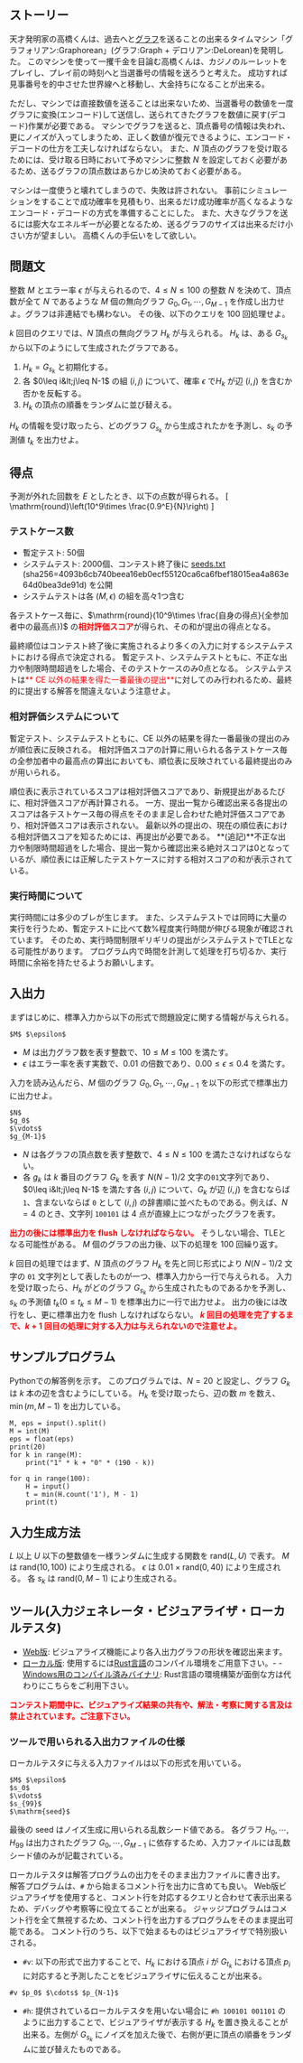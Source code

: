 ## ストーリー

天才発明家の高橋くんは、過去へと[グラフ](https://ja.wikipedia.org/wiki/%E3%82%B0%E3%83%A9%E3%83%95_(%E3%83%87%E3%83%BC%E3%82%BF%E6%A7%8B%E9%80%A0))を送ることの出来るタイムマシン「グラフォリアン:Graphorean」(グラフ:Graph + デロリアン:DeLorean)を発明した。
このマシンを使って一攫千金を目論む高橋くんは、カジノのルーレットをプレイし、プレイ前の時刻へと当選番号の情報を送ろうと考えた。
成功すれば見事番号を的中させた世界線へと移動し、大金持ちになることが出来る。

ただし、マシンでは直接数値を送ることは出来ないため、当選番号の数値を一度グラフに変換(エンコード)して送信し、送られてきたグラフを数値に戻す(デコード)作業が必要である。
マシンでグラフを送ると、頂点番号の情報は失われ、更にノイズが入ってしまうため、正しく数値が復元できるように、エンコード・デコードの仕方を工夫しなければならない。
また、$N$ 頂点のグラフを受け取るためには、受け取る日時において予めマシンに整数 $N$ を設定しておく必要があるため、送るグラフの頂点数はあらかじめ決めておく必要がある。

マシンは一度使うと壊れてしまうので、失敗は許されない。
事前にシミュレーションをすることで成功確率を見積もり、出来るだけ成功確率が高くなるようなエンコード・デコードの方式を準備することにした。
また、大きなグラフを送るには膨大なエネルギーが必要となるため、送るグラフのサイズは出来るだけ小さい方が望ましい。
高橋くんの手伝いをして欲しい。

## 問題文

整数 $M$ とエラー率 $\epsilon$ が与えられるので、$4\leq N\leq 100$ の整数 $N$ を決めて、頂点数が全て $N$ であるような $M$ 個の無向グラフ $G_0,G_1,\cdots,G_{M-1}$ を作成し出力せよ。グラフは非連結でも構わない。
その後、以下のクエリを $100$ 回処理せよ。

$k$ 回目のクエリでは、$N$ 頂点の無向グラフ $H_k$ が与えられる。
$H_k$ は、ある $G_{s_k}$ から以下のようにして生成されたグラフである。

1. $H_k=G_{s_k}$ と初期化する。
2. 各 $0\leq i&lt;j\leq N-1$ の組 $(i,j)$ について、確率 $\epsilon$ で$H_k$ が辺 $(i,j)$ を含むか否かを反転する。
3. $H_k$ の頂点の順番をランダムに並び替える。

$H_k$ の情報を受け取ったら、どのグラフ $G_{s_k}$ から生成されたかを予測し、$s_k$ の予測値 $t_k$ を出力せよ。

## 得点

予測が外れた回数を $E$ としたとき、以下の点数が得られる。
\[
    \mathrm{round}\left(10^9\times \frac{0.9^E}{N}\right)
\]

### テストケース数

- 暫定テスト: 50個
- システムテスト: 2000個、コンテスト終了後に [seeds.txt](https://img.atcoder.jp/ahc016/seeds.txt) (sha256=4093b6cb740beea16eb0ecf55120ca6ca6fbef18015ea4a863e64d0bea3de91d) を公開
- システムテストは各 $(M,\epsilon)$ の組を高々1つ含む

各テストケース毎に、$\mathrm{round}(10^9\times \frac{自身の得点}{全参加者中の最高点})$ の<font color="red">**相対評価スコア**</font>が得られ、その和が提出の得点となる。

最終順位はコンテスト終了後に実施されるより多くの入力に対するシステムテストにおける得点で決定される。
暫定テスト、システムテストともに、不正な出力や制限時間超過をした場合、そのテストケースのみ0点となる。
システムテストは<font color="red">** CE 以外の結果を得た一番最後の提出**</font>に対してのみ行われるため、最終的に提出する解答を間違えないよう注意せよ。

### 相対評価システムについて

暫定テスト、システムテストともに、CE 以外の結果を得た一番最後の提出のみが順位表に反映される。
相対評価スコアの計算に用いられる各テストケース毎の全参加者中の最高点の算出においても、順位表に反映されている最終提出のみが用いられる。

順位表に表示されているスコアは相対評価スコアであり、新規提出があるたびに、相対評価スコアが再計算される。
一方、提出一覧から確認出来る各提出のスコアは各テストケース毎の得点をそのまま足し合わせた絶対評価スコアであり、相対評価スコアは表示されない。
最新以外の提出の、現在の順位表における相対評価スコアを知るためには、再提出が必要である。
**(追記)**不正な出力や制限時間超過をした場合、提出一覧から確認出来る絶対スコアは0となっているが、順位表には正解したテストケースに対する相対スコアの和が表示されている。

### 実行時間について

実行時間には多少のブレが生じます。
また、システムテストでは同時に大量の実行を行うため、暫定テストに比べて数%程度実行時間が伸びる現象が確認されています。
そのため、実行時間制限ギリギリの提出がシステムテストでTLEとなる可能性があります。
プログラム内で時間を計測して処理を打ち切るか、実行時間に余裕を持たせるようお願いします。

## 入出力

まずはじめに、標準入力から以下の形式で問題設定に関する情報が与えられる。

```plain
$M$ $\epsilon$
```

- $M$ は出力グラフ数を表す整数で、$10\leq M\leq 100$ を満たす。
- $\epsilon$ はエラー率を表す実数で、$0.01$ の倍数であり、$0.00\leq \epsilon\leq 0.4$ を満たす。

入力を読み込んだら、$M$ 個のグラフ $G_0,G_1,\cdots,G_{M-1}$ を以下の形式で標準出力に出力せよ。

```plain
$N$
$g_0$
$\vdots$
$g_{M-1}$
```

- $N$ は各グラフの頂点数を表す整数で、$4\leq N\leq 100$ を満たさなければならない。
- 各 $g_k$ は $k$ 番目のグラフ $G_k$ を表す $N(N-1)/2$ 文字の`01`文字列であり、$0\leq i&lt;j\leq N-1$ を満たす各 $(i,j)$ について、$G_k$ が辺 $(i,j)$ を含むならば `1`、含まないならば `0` として $(i,j)$ の辞書順に並べたものである。例えば、$N=4$ のとき、文字列 `100101` は $4$ 点が直線上につながったグラフを表す。

<font color="red">**出力の後には標準出力を flush しなければならない。**</font>
そうしない場合、TLEとなる可能性がある。
$M$ 個のグラフの出力後、以下の処理を $100$ 回繰り返す。

$k$ 回目の処理ではまず、$N$ 頂点のグラフ $H_k$ を先と同じ形式により $N(N-1)/2$ 文字の `01` 文字列として表したものが一つ、標準入力から一行で与えられる。
入力を受け取ったら、$H_k$ がどのグラフ $G_{s_k}$ から生成されたものであるかを予測し、$s_k$ の予測値 $t_k (0\leq t_k\leq M-1)$ を標準出力に一行で出力せよ。
出力の後には改行をし、更に標準出力を flush しなければならない。
<font color="red">**$k$ 回目の処理を完了するまで、$k+1$ 回目の処理に対する入力は与えられないので注意せよ。**</font>

## サンプルプログラム

Pythonでの解答例を示す。
このプログラムでは、$N=20$ と設定し、グラフ $G_k$ は $k$ 本の辺を含むようにしている。
$H_k$ を受け取ったら、辺の数 $m$ を数え、$\min(m, M-1)$ を出力している。

```plain
M, eps = input().split()
M = int(M)
eps = float(eps)
print(20)
for k in range(M):
    print("1" * k + "0" * (190 - k))

for q in range(100):
    H = input()
    t = min(H.count('1'), M - 1)
    print(t)
```

## 入力生成方法

$L$ 以上 $U$ 以下の整数値を一様ランダムに生成する関数を $\mathrm{rand}(L,U)$ で表す。
$M$ は $\mathrm{rand}(10,100)$ により生成される。
$\epsilon$ は $0.01\times \mathrm{rand}(0,40)$ により生成される。
各 $s_k$ は $\mathrm{rand}(0,M-1)$ により生成される。

## ツール(入力ジェネレータ・ビジュアライザ・ローカルテスタ)

- [Web版](https://img.atcoder.jp/ahc016/d5f3c281.html?lang=ja): ビジュアライズ機能により各入出力グラフの形状を確認出来ます。
- [ローカル版](https://img.atcoder.jp/ahc016/d5f3c281.zip): 使用するには[Rust言語](https://www.rust-lang.org/ja)のコンパイル環境をご用意下さい。-   - [Windows用のコンパイル済みバイナリ](https://img.atcoder.jp/ahc016/d5f3c281_windows.zip): Rust言語の環境構築が面倒な方は代わりにこちらをご利用下さい。

<font color="red">**コンテスト期間中に、ビジュアライズ結果の共有や、解法・考察に関する言及は禁止されています。ご注意下さい。**</font>

### ツールで用いられる入出力ファイルの仕様

ローカルテスタに与える入力ファイルは以下の形式を用いている。

```plain
$M$ $\epsilon$
$s_0$
$\vdots$
$s_{99}$
$\mathrm{seed}$
```

最後の $\mathrm{seed}$ はノイズ生成に用いられる乱数シード値である。
各グラフ $H_0,\cdots,H_{99}$ は出力されたグラフ $G_0,\cdots,G_{M-1}$ に依存するため、入力ファイルには乱数シード値のみが記載されている。

ローカルテスタは解答プログラムの出力をそのまま出力ファイルに書き出す。
解答プログラムは、`#` から始まるコメント行を出力に含めても良い。
Web版ビジュアライザを使用すると、コメント行を対応するクエリと合わせて表示出来るため、デバッグや考察等に役立てることが出来る。
ジャッジプログラムはコメント行を全て無視するため、コメント行を出力するプログラムをそのまま提出可能である。
コメント行のうち、以下で始まるものはビジュアライザで特別扱いされる。

- `#v`: 以下の形式で出力することで、$H_k$ における頂点 $i$ が $G_{t_k}$ における頂点 $p_i$ に対応すると予測したことをビジュアライザに伝えることが出来る。

```plain
#v $p_0$ $\cdots$ $p_{N-1}$
```

- `#h`: 提供されているローカルテスタを用いない場合に `#h 100101 001101` のように出力することで、ビジュアライザが表示する $H_k$ を置き換えることが出来る。左側が $G_{s_k}$ にノイズを加えた後で、右側が更に頂点の順番をランダムに並び替えたものである。